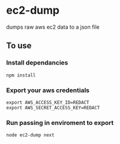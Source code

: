 # ec2-dump
dumps raw aws ec2 data to a json file

## To use

### Install dependancies
```
npm install
```

### Export your aws credentials
```
export AWS_ACCESS_KEY_ID=REDACT
export AWS_SECRET_ACCESS_KEY=REDACT
```

### Run passing in enviroment to export
```
node ec2-dump next
```
